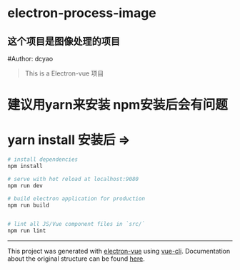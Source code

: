 # electron-process-image
## 这个项目是**图像处理**的项目
#Author: dcyao
> This is a Electron-vue 项目
# 建议用yarn来安装 npm安装后会有问题
# yarn install 安装后 =>
``` bash
# install dependencies
npm install

# serve with hot reload at localhost:9080
npm run dev

# build electron application for production
npm run build


# lint all JS/Vue component files in `src/`
npm run lint

```

---

This project was generated with [electron-vue](https://github.com/SimulatedGREG/electron-vue) using [vue-cli](https://github.com/vuejs/vue-cli). Documentation about the original structure can be found [here](https://simulatedgreg.gitbooks.io/electron-vue/content/index.html).
